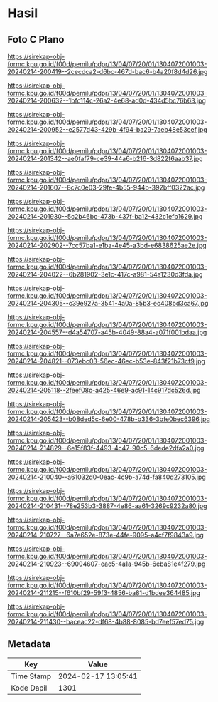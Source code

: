 # Hasil

## Foto C Plano

https://sirekap-obj-formc.kpu.go.id/f00d/pemilu/pdpr/13/04/07/20/01/1304072001003-20240214-200419--2cecdca2-d6bc-467d-bac6-b4a20f8d4d26.jpg

https://sirekap-obj-formc.kpu.go.id/f00d/pemilu/pdpr/13/04/07/20/01/1304072001003-20240214-200632--1bfc114c-26a2-4e68-ad0d-434d5bc76b63.jpg

https://sirekap-obj-formc.kpu.go.id/f00d/pemilu/pdpr/13/04/07/20/01/1304072001003-20240214-200952--e2577d43-429b-4f94-ba29-7aeb48e53cef.jpg

https://sirekap-obj-formc.kpu.go.id/f00d/pemilu/pdpr/13/04/07/20/01/1304072001003-20240214-201342--ae0faf79-ce39-44a6-b216-3d822f6aab37.jpg

https://sirekap-obj-formc.kpu.go.id/f00d/pemilu/pdpr/13/04/07/20/01/1304072001003-20240214-201607--8c7c0e03-29fe-4b55-944b-392bff0322ac.jpg

https://sirekap-obj-formc.kpu.go.id/f00d/pemilu/pdpr/13/04/07/20/01/1304072001003-20240214-201930--5c2b46bc-473b-437f-ba12-432c1efb1629.jpg

https://sirekap-obj-formc.kpu.go.id/f00d/pemilu/pdpr/13/04/07/20/01/1304072001003-20240214-202902--7cc57ba1-e1ba-4e45-a3bd-e6838625ae2e.jpg

https://sirekap-obj-formc.kpu.go.id/f00d/pemilu/pdpr/13/04/07/20/01/1304072001003-20240214-204022--6b281902-3e1c-417c-a981-54a1230d3fda.jpg

https://sirekap-obj-formc.kpu.go.id/f00d/pemilu/pdpr/13/04/07/20/01/1304072001003-20240214-204305--c39e927a-3541-4a0a-85b3-ec408bd3ca67.jpg

https://sirekap-obj-formc.kpu.go.id/f00d/pemilu/pdpr/13/04/07/20/01/1304072001003-20240214-204557--d4a54707-a45b-4049-88a4-a071f001bdaa.jpg

https://sirekap-obj-formc.kpu.go.id/f00d/pemilu/pdpr/13/04/07/20/01/1304072001003-20240214-204821--073ebc03-56ec-46ec-b53e-843f21b73cf9.jpg

https://sirekap-obj-formc.kpu.go.id/f00d/pemilu/pdpr/13/04/07/20/01/1304072001003-20240214-205118--2feef08c-a425-46e9-ac91-14c917dc526d.jpg

https://sirekap-obj-formc.kpu.go.id/f00d/pemilu/pdpr/13/04/07/20/01/1304072001003-20240214-205423--b08ded5c-6e00-478b-b336-3bfe0bec6396.jpg

https://sirekap-obj-formc.kpu.go.id/f00d/pemilu/pdpr/13/04/07/20/01/1304072001003-20240214-214829--6e15f83f-4493-4c47-90c5-6dede2dfa2a0.jpg

https://sirekap-obj-formc.kpu.go.id/f00d/pemilu/pdpr/13/04/07/20/01/1304072001003-20240214-210040--a61032d0-0eac-4c9b-a74d-fa840d273105.jpg

https://sirekap-obj-formc.kpu.go.id/f00d/pemilu/pdpr/13/04/07/20/01/1304072001003-20240214-210431--78e253b3-3887-4e86-aa61-3269c9232a80.jpg

https://sirekap-obj-formc.kpu.go.id/f00d/pemilu/pdpr/13/04/07/20/01/1304072001003-20240214-210727--6a7e652e-873e-44fe-9095-a4cf7f9843a9.jpg

https://sirekap-obj-formc.kpu.go.id/f00d/pemilu/pdpr/13/04/07/20/01/1304072001003-20240214-210923--69004607-eac5-4a1a-945b-6eba81e4f279.jpg

https://sirekap-obj-formc.kpu.go.id/f00d/pemilu/pdpr/13/04/07/20/01/1304072001003-20240214-211215--f610bf29-59f3-4856-ba81-d1bdee364485.jpg

https://sirekap-obj-formc.kpu.go.id/f00d/pemilu/pdpr/13/04/07/20/01/1304072001003-20240214-211430--baceac22-df68-4b88-8085-bd7eef57ed75.jpg


## Metadata

| Key        | Value               |
| ---------- | ------------------- |
| Time Stamp | 2024-02-17 13:05:41 |
| Kode Dapil | 1301                |



